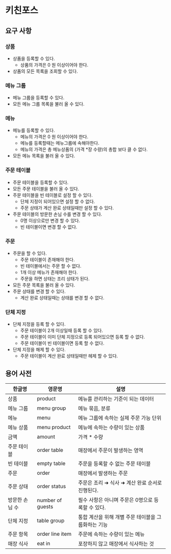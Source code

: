 # 키친포스

## 요구 사항

### 상품
- 상품을 등록할 수 있다.
  - 상품의 가격은 0 원 이상이어야 한다.
- 상품의 모든 목록을 조회할 수 있다.

### 메뉴 그룹
- 메뉴 그룹을 등록할 수 있다.
- 모든 메뉴 그룹 목록을 불러 올 수 있다.

### 메뉴
- 메뉴를 등록할 수 있다.
  - 메뉴의 가격은 0 원 이상이어야 한다.
  - 메뉴를 등록할때는 메뉴그룹에 속해야한다.
  - 메뉴의 가격은 총 메뉴상품의 (가격 *장 수량)의 총합 보다 클 수 없다. 
- 모든 메뉴 목록을 불러 올 수 있다.

### 주문 테이블
- 주문 테이블을 등록할 수 있다.
- 모든 주문 테이블을 불러 올 수 있다.
- 주문 테이블을 빈 테이블로 설정 할 수 있다.
  - 단체 지정이 되어있으면 설정 할 수 없다.
  - 주문 상태가 계산 완료 상태일때만 설정 할 수 있다.
- 주문 테이블의 방문한 손님 수를 변경 할 수 있다.
  - 0명 이상으로만 변경 할 수 있다.
  - 빈 테이블이면 변경 할 수 없다.

### 주문
- 주문을 할 수 있다.
  - 주문 테이블이 존재해야 한다.
  - 빈 테이블에서는 주문 할 수 없다.
  - 1개 이상 메뉴가 존재해야 한다.
  - 주문을 하면 상태는 조리 상태가 된다.
- 모든 주문 목록을 불러 올 수 있다.
- 주문 상태를 변경 할 수 있다.
  - 계산 완료 상태일때는 상태를 변경 할 수 없다.

### 단체 지정
- 단체 지정을 등록 할 수 있다.
  - 주문 테이블이 2개 이상일때 등록 할 수 있다.
  - 주문 테이블이 이미 단체 지정으로 등록 되어있으면 등록 할 수 없다.
  - 주문 테이블이 빈 테이블이면 등록 할 수 없다.
- 단체 지정을 해제 할 수 있다.
  - 주문 테이블이 계산 완료 상태일때만 헤제 할 수 있다.

## 용어 사전

| 한글명 | 영문명 | 설명 |
| --- | --- | --- |
| 상품 | product | 메뉴를 관리하는 기준이 되는 데이터 |
| 메뉴 그룹 | menu group | 메뉴 묶음, 분류 |
| 메뉴 | menu | 메뉴 그룹에 속하는 실제 주문 가능 단위 |
| 메뉴 상품 | menu product | 메뉴에 속하는 수량이 있는 상품 |
| 금액 | amount | 가격 * 수량 |
| 주문 테이블 | order table | 매장에서 주문이 발생하는 영역 |
| 빈 테이블 | empty table | 주문을 등록할 수 없는 주문 테이블 |
| 주문 | order | 매장에서 발생하는 주문 |
| 주문 상태 | order status | 주문은 조리 ➜ 식사 ➜ 계산 완료 순서로 진행된다. |
| 방문한 손님 수 | number of guests | 필수 사항은 아니며 주문은 0명으로 등록할 수 있다. |
| 단체 지정 | table group | 통합 계산을 위해 개별 주문 테이블을 그룹화하는 기능 |
| 주문 항목 | order line item | 주문에 속하는 수량이 있는 메뉴 |
| 매장 식사 | eat in | 포장하지 않고 매장에서 식사하는 것 |
